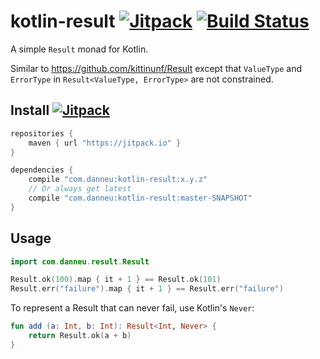 
# kotlin-result [![Jitpack](https://jitpack.io/v/com.danneu/kotlin-result.svg)](https://jitpack.io/#com.danneu/kotlin-result) [![Build Status](https://travis-ci.org/danneu/kotlin-result.svg?branch=master)](https://travis-ci.org/danneu/kotlin-result)

A simple `Result` monad for Kotlin.

Similar to <https://github.com/kittinunf/Result> except that
`ValueType` and `ErrorType` in `Result<ValueType, ErrorType>` 
are not constrained.

## Install [![Jitpack](https://jitpack.io/v/com.danneu/kotlin-result.svg)](https://jitpack.io/#com.danneu/kotlin-result)

```groovy
repositories {
    maven { url "https://jitpack.io" }
}

dependencies {
    compile "com.danneu:kotlin-result:x.y.z"
    // Or always get latest
    compile "com.danneu:kotlin-result:master-SNAPSHOT"
}
```

## Usage

```kotlin
import com.danneu.result.Result

Result.ok(100).map { it + 1 } == Result.ok(101)
Result.err("failure").map { it + 1 } == Result.err("failure")
```

To represent a Result that can never fail, use Kotlin's `Never`:

```kotlin
fun add (a: Int, b: Int): Result<Int, Never> {
    return Result.ok(a + b)
}
```

